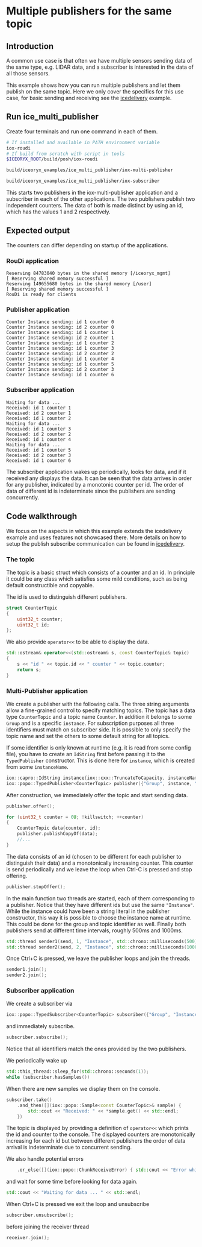 # Multiple publishers for the same topic

## Introduction
A common use case is that often we have multiple sensors sending data of the same type, e.g. LIDAR data, and a subscriber is interested in the data of all those sensors. 

This example shows how you can run multiple publishers and let them publish on the same topic. 
Here we only cover the specifics for this use case, for basic sending and receiving see the 
 [icedelivery](../icedelivery/README.md) example.
## Run ice_multi_publisher

Create four terminals and run one command in each of them. 
```sh
# If installed and available in PATH environment variable
iox-roudi
# If build from scratch with script in tools
$ICEORYX_ROOT/build/posh/iox-roudi

build/iceoryx_examples/ice_multi_publisher/iox-multi-publisher

build/iceoryx_examples/ice_multi_publisher/iox-subscriber
```

This starts two publishers in the iox-multi-publisher application and 
a subscriber in each of the other applications. The two publishers publish two independent counters. The data of both is made distinct by using an id, which has the values 1 and 2 respectively. 
## Expected output

The counters can differ depending on startup of the applications.

### RouDi application
```
Reserving 84783040 bytes in the shared memory [/iceoryx_mgmt]
[ Reserving shared memory successful ]
Reserving 149655680 bytes in the shared memory [/user]
[ Reserving shared memory successful ]
RouDi is ready for clients
```

### Publisher application
```
Counter Instance sending: id 1 counter 0
Counter Instance sending: id 2 counter 0
Counter Instance sending: id 1 counter 1
Counter Instance sending: id 2 counter 1
Counter Instance sending: id 1 counter 2
Counter Instance sending: id 1 counter 3
Counter Instance sending: id 2 counter 2
Counter Instance sending: id 1 counter 4
Counter Instance sending: id 1 counter 5
Counter Instance sending: id 2 counter 3
Counter Instance sending: id 1 counter 6
```

### Subscriber application
```
Waiting for data ...
Received: id 1 counter 1
Received: id 2 counter 1
Received: id 1 counter 2
Waiting for data ...
Received: id 1 counter 3
Received: id 2 counter 2
Received: id 1 counter 4
Waiting for data ...
Received: id 1 counter 5
Received: id 2 counter 3
Received: id 1 counter 6
```

The subscriber application wakes up periodically, looks for data, and if it received any displays the data. It can be seen that the data arrives in order for any publisher, indicated by a monotonic counter per id. The order of data of different id is indeterminate since the publishers are sending concurrently.

## Code walkthrough

We focus on the aspects in which this example extends the icedelivery example and uses features not showcased there. More details on how to setup the publish subscribe communication can be found in [icedelivery](../icedelivery/README.md). 

### The topic

The topic is a basic struct which consists of a counter and an id. In principle it could be any class which satisfies some mild conditions, such as being default constructible and copyable.

The id is used to distinguish different publishers.
```cpp
struct CounterTopic
{
    uint32_t counter;
    uint32_t id;
};
```

We also provide ``operator<<`` to be able to display the data.
```cpp
std::ostream& operator<<(std::ostream& s, const CounterTopic& topic)
{
    s << "id " << topic.id << " counter " << topic.counter;
    return s;
}
```

### Multi-Publisher application

We create a publisher with the following calls. The three string arguments allow a fine-grained control
to specify matching topics. The topic has a data type ``CounterTopic`` and a topic name 
``Counter``. In addition it belongs to some ``Group`` and is a specific ``instance``. For subscription purposes all three identifiers must match on subscriber side. It is possible to only specify the topic name and set the others to some default string for all topics.

If some identifier is only known at runtime (e.g. it is read from some config file), you have to create an ``IdString`` first before passing it to the ``TypedPublisher`` constructor. This is done here for ``instance``, which is created from some ``instanceName``. 

```cpp
iox::capro::IdString instance{iox::cxx::TruncateToCapacity, instanceName};
iox::popo::TypedPublisher<CounterTopic> publisher({"Group", instance, "Counter"});
```

After construction, we immediately offer the topic and start sending data.
```cpp
publisher.offer();

for (uint32_t counter = 0U; !killswitch; ++counter)
{
    CounterTopic data{counter, id};
    publisher.publishCopyOf(data);
    //...
}
```

The data consists of an id (chosen to be different for each publisher to distinguish their data) and a monotonically increasing counter. This counter is send periodically and we leave the loop when Ctrl-C is pressed and stop offering.
```cpp
publisher.stopOffer();
```

In the main function two threads are started, each of them corresponding to a publisher.
Notice that they have different ids but use the same ``"Instance"``. While the instance could have been a string literal in the publisher constructor, this way it is possible to choose the instance name at runtime. This could be done for the group and topic identifier as well. Finally both publishers send at different time intervals, roughly 500ms and 1000ms.
```cpp
std::thread sender1(send, 1, "Instance", std::chrono::milliseconds(500));
std::thread sender2(send, 2, "Instance", std::chrono::milliseconds(1000));
```

Once Ctrl+C is pressed, we leave the publisher loops and join the threads.
```cpp
sender1.join();
sender2.join();
```

### Subscriber application

We create a subscriber via
```cpp
iox::popo::TypedSubscriber<CounterTopic> subscriber({"Group", "Instance", "Counter"});
```

and immediately subscribe.
```cpp
subscriber.subscribe();
```

Notice that all identifiers match the ones provided by the two publishers.

We periodically wake up
```cpp
std::this_thread::sleep_for(std::chrono::seconds(1));
while (subscriber.hasSamples())
```

When there are new samples we display them on the console.
```cpp
subscriber.take()
    .and_then([](iox::popo::Sample<const CounterTopic>& sample) {
        std::cout << "Received: " << *sample.get() << std::endl;
    })
```

The topic is displayed by providing a definition of ``operator<<`` which prints the id and counter to the console.
The displayed counters are monotonically increasing for each id but between different publishers the order of data arrival is indeterminate due to concurrent sending.

We also handle potential errors
```cpp
    .or_else([](iox::popo::ChunkReceiveError) { std::cout << "Error while receiving." << std::endl; });
```

and wait for some time before looking for data again.
```cpp
std::cout << "Waiting for data ... " << std::endl;
```

When Ctrl+C is pressed we exit the loop and unsubscribe
```cpp
subscriber.unsubscribe();
```

before joining the receiver thread
```cpp
receiver.join();
```
